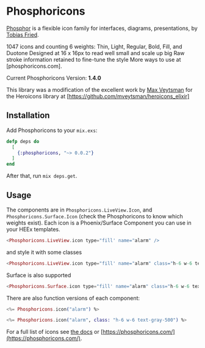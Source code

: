 # Phosphoricons

[Phosphor](https://github.com/phosphor-icons/phosphor-home#phosphor-icons) is a flexible icon family for interfaces, diagrams, presentations, by [Tobias Fried](https://github.com/rektdeckard).

1047 icons and counting
6 weights: Thin, Light, Regular, Bold, Fill, and Duotone
Designed at 16 x 16px to read well small and scale up big
Raw stroke information retained to fine-tune the style
More ways to use at [phosphoricons.com].

Current Phosphoricons Version: **1.4.0**

This library was a modification of the excellent work by [Max Veytsman](https://github.com/mveytsman) for the Heroicons library at [https://github.com/mveytsman/heroicons_elixir]

## Installation

Add Phosphoricons to your `mix.exs`:

```elixir
defp deps do
  [
    {:phosphoricons, "~> 0.0.2"}
  ]
end
```

After that, run `mix deps.get`.

## Usage

The components are in `Phosphoricons.LiveView.Icon`, and `Phosphoricons.Surface.Icon` (check the Phosphoricons to know which weights exist). Each icon is a Phoenix/Surface Component you can use in your HEEx templates.

```eex
<Phosphoricons.LiveView.icon type="fill' name="alarm" />
```

and style it with some classes

```eex
<Phosphoricons.LiveView.icon type="fill' name="alarm" class="h-6 w-6 text-gray-500" />
```

Surface is also supported
```eex
<Phosphoricons.Surface.icon type="fill' name="alarm" class="h-6 w-6 text-gray-500" />
```

There are also function versions of each component:
```eex
<%= Phosphoricons.icon("alarm") %>

<%= Phosphoricons.icon("alarm", class: "h-6 w-6 text-gray-500") %>
```

For a full list of icons see [the docs](https://hexdocs.pm/phosphoricons/api-reference.html) or [https://phosphoricons.com/](https://phosphoricons.com/).
